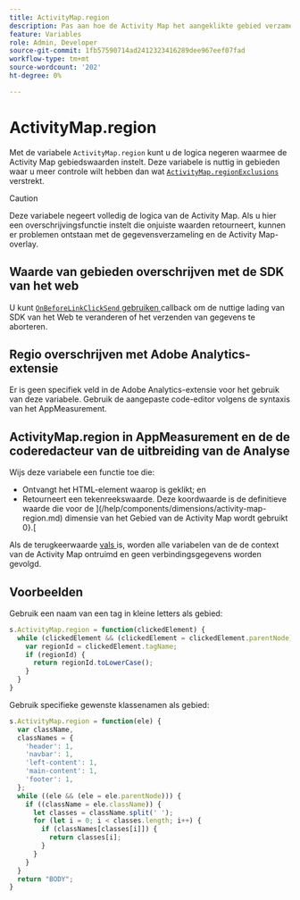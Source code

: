 ```yaml
---
title: ActivityMap.region
description: Pas aan hoe de Activity Map het aangeklikte gebied verzamelt.
feature: Variables
role: Admin, Developer
source-git-commit: 1fb57590714ad2412323416289dee967eef07fad
workflow-type: tm+mt
source-wordcount: '202'
ht-degree: 0%

---
```


# ActivityMap.region

Met de variabele `ActivityMap.region` kunt u de logica negeren waarmee de Activity Map gebiedswaarden instelt. Deze variabele is nuttig in gebieden waar u meer controle wilt hebben dan wat [`ActivityMap.regionExclusions`](../config-vars/activitymap-regionexclusions.md) verstrekt.

>[!CAUTION]
>Deze variabele negeert volledig de logica van de Activity Map. Als u hier een overschrijvingsfunctie instelt die onjuiste waarden retourneert, kunnen er problemen ontstaan met de gegevensverzameling en de Activity Map-overlay.

## Waarde van gebieden overschrijven met de SDK van het web

U kunt [`OnBeforeLinkClickSend` gebruiken ](https://experienceleague.adobe.com/en/docs/experience-platform/web-sdk/commands/configure/onbeforelinkclicksend) callback om de nuttige lading van SDK van het Web te veranderen of het verzenden van gegevens te aborteren.

## Regio overschrijven met Adobe Analytics-extensie

Er is geen specifiek veld in de Adobe Analytics-extensie voor het gebruik van deze variabele. Gebruik de aangepaste code-editor volgens de syntaxis van het AppMeasurement.

## ActivityMap.region in AppMeasurement en de de coderedacteur van de uitbreiding van de Analyse

Wijs deze variabele een functie toe die:

* Ontvangt het HTML-element waarop is geklikt; en
* Retourneert een tekenreekswaarde. Deze koordwaarde is de definitieve waarde die voor de ](/help/components/dimensions/activity-map-region.md) dimensie van het Gebied van de Activity Map wordt gebruikt 0}.[

Als de terugkeerwaarde [ vals ](https://developer.mozilla.org/en-US/docs/Glossary/Falsy) is, worden alle variabelen van de de context van de Activity Map ontruimd en geen verbindingsgegevens worden gevolgd.

## Voorbeelden

Gebruik een naam van een tag in kleine letters als gebied:

```js
s.ActivityMap.region = function(clickedElement) {
  while (clickedElement && (clickedElement = clickedElement.parentNode)) {
    var regionId = clickedElement.tagName;
    if (regionId) {
      return regionId.toLowerCase();
    }
  }
}
```

Gebruik specifieke gewenste klassenamen als gebied:

```js
s.ActivityMap.region = function(ele) {
  var className,
  classNames = {
    'header': 1,
    'navbar': 1,
    'left-content': 1,
    'main-content': 1,
    'footer': 1,
  };
  while ((ele && (ele = ele.parentNode))) {
    if ((className = ele.className)) {
      let classes = className.split(' ');
      for (let i = 0; i < classes.length; i++) {
        if (classNames[classes[i]]) {
          return classes[i];
        }
      }
    }
  }
  return "BODY";
}
```

